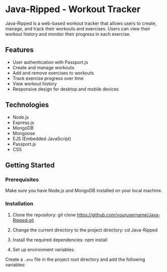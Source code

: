 # Java-Ripped - Workout Tracker

Java-Ripped is a web-based workout tracker that allows users to create, manage, and track their workouts and exercises. Users can view their workout history and monitor their progress in each exercise.

## Features

- User authentication with Passport.js
- Create and manage workouts
- Add and remove exercises to workouts
- Track exercise progress over time
- View workout history
- Responsive design for desktop and mobile devices

## Technologies

- Node.js
- Express.js
- MongoDB
- Mongoose
- EJS (Embedded JavaScript)
- Passport.js
- CSS

## Getting Started

### Prerequisites

Make sure you have Node.js and MongoDB installed on your local machine.

### Installation

1. Clone the repository: git clone https://github.com/yourusername/Java-Ripped.git

2. Change the current directory to the project directory: cd Java-Ripped

3. Install the required dependencies:
npm install

4. Set up environment variables:

Create a `.env` file in the project root directory and add the following variables:





